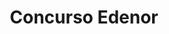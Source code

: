 ---
thumbnail: /images/architects-and-developers/portfolio/concurso-edenor/thumbnail.jpg
title: Concurso Edenor
credit: Monoblock
order: 2
slides:
  - image: /images/architects-and-developers/portfolio/concurso-edenor/slide-1.jpg
    proportion: vertical
  - image: /images/architects-and-developers/portfolio/concurso-edenor/slide-2.jpg
    proportion: vertical
  - image: /images/architects-and-developers/portfolio/concurso-edenor/slide-3.jpg
    proportion: vertical
---